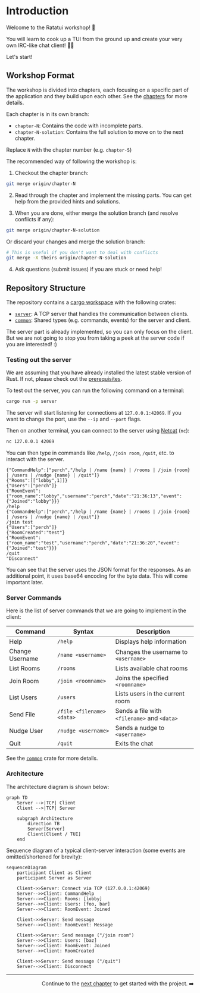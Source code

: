 # Introduction

Welcome to the Ratatui workshop! 👋

You will learn to cook up a TUI from the ground up and create your very own IRC-like chat client! 👨‍🍳

Let's start!

## Workshop Format

The workshop is divided into chapters, each focusing on a specific part of the application and they build upon each other. See the [chapters](../README.md#chapters) for more details.

Each chapter is in its own branch:

- `chapter-N`: Contains the code with incomplete parts.
- `chapter-N-solution`: Contains the full solution to move on to the next chapter.

Replace `N` with the chapter number (e.g. `chapter-5`)

The recommended way of following the workshop is:

1. Checkout the chapter branch:

```sh
git merge origin/chapter-N
```

2. Read through the chapter and implement the missing parts. You can get help from the provided hints and solutions.

3. When you are done, either merge the solution branch (and resolve conflicts if any):

```sh
git merge origin/chapter-N-solution
```

Or discard your changes and merge the solution branch:

```sh
# This is useful if you don't want to deal with conflicts
git merge -X theirs origin/chapter-N-solution
```

4. Ask questions (submit issues) if you are stuck or need help!

## Repository Structure

The repository contains a [cargo workspace](https://doc.rust-lang.org/cargo/reference/workspaces.html) with the following crates:

- [`server`](../server): A TCP server that handles the communication between clients.
- [`common`](../common): Shared types (e.g. commands, events) for the server and client.

The server part is already implemented, so you can only focus on the client. But we are not going to stop you from taking a peek at the server code if you are interested! :)

### Testing out the server

We are assuming that you have already installed the latest stable version of Rust. If not, please check out the [prerequisites](../README.md).

To test out the server, you can run the following command on a terminal:

```sh
cargo run -p server
```

The server will start listening for connections at `127.0.0.1:42069`. If you want to change the port, use the `--ip` and `--port` flags.

Then on another terminal, you can connect to the server using [Netcat](https://en.wikipedia.org/wiki/Netcat) (`nc`):

```sh
nc 127.0.0.1 42069
```

You can then type in commands like `/help`, `/join room`, `/quit`, etc. to interact with the server.

```log
{"CommandHelp":["perch","/help | /name {name} | /rooms | /join {room} | /users | /nudge {name} | /quit"]}
{"Rooms":[["lobby",1]]}
{"Users":["perch"]}
{"RoomEvent":{"room_name":"lobby","username":"perch","date":"21:36:13","event":{"Joined":"lobby"}}}
/help
{"CommandHelp":["perch","/help | /name {name} | /rooms | /join {room} | /users | /nudge {name} | /quit"]}
/join test
{"Users":["perch"]}
{"RoomCreated":"test"}
{"RoomEvent":{"room_name":"test","username":"perch","date":"21:36:20","event":{"Joined":"test"}}}
/quit
"Disconnect"
```

You can see that the server uses the JSON format for the responses. As an additional point, it uses base64 encoding for the byte data. This will come important later.

### Server Commands

Here is the list of server commands that we are going to implement in the client:

| Command         | Syntax                    | Description                                 |
| --------------- | ------------------------- | ------------------------------------------- |
| Help            | `/help`                   | Displays help information                   |
| Change Username | `/name <username>`        | Changes the username to `<username>`        |
| List Rooms      | `/rooms`                  | Lists available chat rooms                  |
| Join Room       | `/join <roomname>`        | Joins the specified `<roomname>`            |
| List Users      | `/users`                  | Lists users in the current room             |
| Send File       | `/file <filename> <data>` | Sends a file with `<filename>` and `<data>` |
| Nudge User      | `/nudge <username>`       | Sends a nudge to `<username>`               |
| Quit            | `/quit`                   | Exits the chat                              |

See the [`common`](../common) crate for more details.

### Architecture

The architecture diagram is shown below:

```mermaid
graph TD
    Server -->|TCP| Client
    Client -->|TCP| Server

    subgraph Architecture
        direction TB
        Server[Server]
        Client[Client / TUI]
    end
```

Sequence diagram of a typical client-server interaction (some events are omitted/shortened for brevity):

```mermaid
sequenceDiagram
    participant Client as Client
    participant Server as Server

    Client->>Server: Connect via TCP (127.0.0.1:42069)
    Server-->>Client: CommandHelp
    Server-->>Client: Rooms: [lobby]
    Server-->>Client: Users: [foo, bar]
    Server-->>Client: RoomEvent: Joined

    Client->>Server: Send message
    Server-->>Client: RoomEvent: Message

    Client->>Server: Send message ("/join room")
    Server-->>Client: Users: [baz]
    Server-->>Client: RoomEvent: Joined
    Server-->>Client: RoomCreated

    Client->>Server: Send message ("/quit")
    Server-->>Client: Disconnect
```

---

<div style="text-align: right">

Continue to the [next chapter](./01_init.md) to get started with the project. ➡️

</div>
